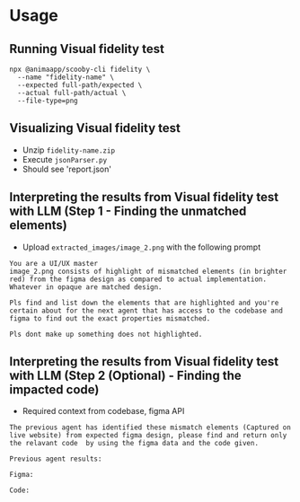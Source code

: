 # Usage

## Running Visual fidelity test

```shell
npx @animaapp/scooby-cli fidelity \
  --name "fidelity-name" \
  --expected full-path/expected \
  --actual full-path/actual \
  --file-type=png
```

## Visualizing Visual fidelity test
- Unzip `fidelity-name.zip` 
- Execute `jsonParser.py`
- Should see 'report.json'

## Interpreting the results from Visual fidelity test with LLM (Step 1 - Finding the unmatched elements)
- Upload `extracted_images/image_2.png` with the following prompt
```text
You are a UI/UX master
image_2.png consists of highlight of mismatched elements (in brighter red) from the figma design as compared to actual implementation. Whatever in opaque are matched design.

Pls find and list down the elements that are highlighted and you're certain about for the next agent that has access to the codebase and figma to find out the exact properties mismatched.

Pls dont make up something does not highlighted.
```

## Interpreting the results from Visual fidelity test with LLM (Step 2 (Optional) - Finding the impacted code)
- Required context from codebase, figma API
```text
The previous agent has identified these mismatch elements (Captured on live website) from expected figma design, please find and return only the relavant code  by using the figma data and the code given. 

Previous agent results:

Figma:

Code:
```